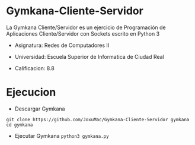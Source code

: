 # Gymkana-Cliente-Servidor
La Gymkana Cliente/Servidor es un ejercicio de Programación de Aplicaciones Cliente/Servidor con Sockets escrito en Python 3

* Asignatura: Redes de Computadores II

* Universidad: Escuela Superior de Informatica de Ciudad Real

* Calificacion: 8.8

# Ejecucion
* Descargar Gymkana
```
git clone https://github.com/JoxuMac/Gymkana-Cliente-Servidor gymkana
cd gymkana
```

* Ejecutar Gymkana
`python3 gymkana.py`
